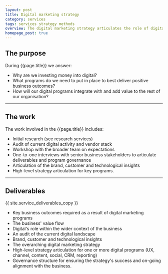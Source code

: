 ```yaml
---
layout: post
title: Digital marketing strategy
category: services
tags: services strategy methods
overview: The digital marketing strategy articulates the role of digital within your organisation and the interplay between digital functions (with close attention to IT and marketing).
homepage_post: true
---
```


## The purpose

During {{page.title}} we answer:

* Why are we investing money into digital?
* What programs do we need to put in place to best deliver positive business outcomes?
* How will our digital programs integrate with and add value to the rest of our organisation?

***

## The work

The work involved in the {{page.title}} includes:

* Initial research (see research services)
* Audit of current digital activity and vendor stack
* Workshop with the broader team on expectations
* One-to-one interviews with senior business stakeholders to articulate deliverables and program governance
* Articulation of the brand, customer and technological insights
* High-level strategy articulation for key programs.

***

## Deliverables

{{ site.service_deliverables_copy }}

* Key business outcomes required as a result of digital marketing programs
* The business' value flow
* Digital's role within the wider context of the business
* An audit of the current digital landscape
* Brand, customer and technological insights
* The overarching digital marketing strategy
* High-level strategy articulation for one or more digital programs (UX, channel, content, social, CRM, reporting)
* Governance structure for ensuring the strategy's success and on-going alignment with the business.